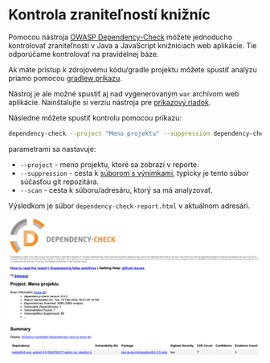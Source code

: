# Kontrola zraniteľností knižníc

Pomocou nástroja [OWASP Dependency-Check](https://jeremylong.github.io/DependencyCheck/index.html) môžete jednoducho kontrolovať zraniteľnosti v Java a JavaScript knižniciach web aplikácie. Tie odporúčame kontrolovať na pravidelnej báze.

Ak máte prístup k zdrojovému kódu/gradle projektu môžete spustiť analýzu priamo pomocou [gradlew príkazu](../../developer/backend/security.md#kontrola-zraniteľností-v-knižniciach).

Nástroj je ale možné spustiť aj nad vygenerovaným ```war``` archívom web aplikácie. Nainštalujte si verziu nástroja pre [príkazový riadok](https://jeremylong.github.io/DependencyCheck/dependency-check-cli/index.html).

Následne môžete spustiť kontrolu pomocou príkazu:

```sh
dependency-check --project "Meno projektu" --suppression dependency-check-suppressions.xml --suppression dependency-check-suppressions-project.xml --scan build/libs/*.war
```

parametrami sa nastavuje:

- ```--project``` - meno projektu, ktoré sa zobrazí v reporte.
- ```--suppression``` - cesta k [súborom s výnimkami](../../developer/backend/security.md#kontrola-zraniteľností-v-knižniciach), typicky je tento súbor súčasťou git repozitára.
- ```--scan``` - cesta k súboru/adresáru, ktorý sa má analyzovať.

Výsledkom je súbor ```dependency-check-report.html``` v aktuálnom adresári.

![](dependency-check-cli.png)
